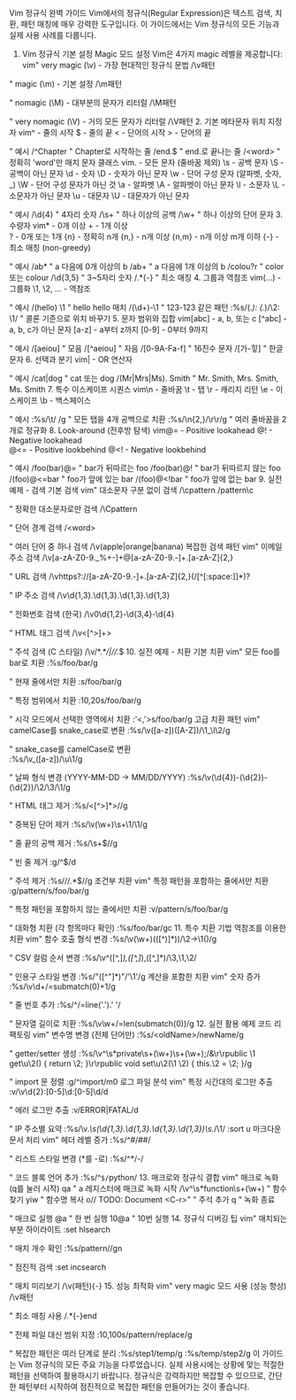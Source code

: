 Vim 정규식 완벽 가이드
Vim에서의 정규식(Regular Expression)은 텍스트 검색, 치환, 패턴 매칭에 매우 강력한 도구입니다. 이 가이드에서는 Vim 정규식의 모든 기능과 실제 사용 사례를 다룹니다.
1. Vim 정규식 기본 설정
Magic 모드 설정
Vim은 4가지 magic 레벨을 제공합니다:
vim" very magic (\v) - 가장 현대적인 정규식 문법
/\v패턴

" magic (\m) - 기본 설정
/\m패턴

" nomagic (\M) - 대부분의 문자가 리터럴
/\M패턴

" very nomagic (\V) - 거의 모든 문자가 리터럴
/\V패턴
2. 기본 메타문자
위치 지정자
vim^ - 줄의 시작
$ - 줄의 끝
\< - 단어의 시작
\> - 단어의 끝

" 예시
/^Chapter     " Chapter로 시작하는 줄
/end\.$       " end.로 끝나는 줄
/\<word\>     " 정확히 'word'만 매치
문자 클래스
vim. - 모든 문자 (줄바꿈 제외)
\s - 공백 문자
\S - 공백이 아닌 문자
\d - 숫자
\D - 숫자가 아닌 문자
\w - 단어 구성 문자 (알파벳, 숫자, _)
\W - 단어 구성 문자가 아닌 것
\a - 알파벳
\A - 알파벳이 아닌 문자
\l - 소문자
\L - 소문자가 아닌 문자
\u - 대문자
\U - 대문자가 아닌 문자

" 예시
/\d\{4}       " 4자리 숫자
/\s\+         " 하나 이상의 공백
/\w\+         " 하나 이상의 단어 문자
3. 수량자
vim* - 0개 이상
\+ - 1개 이상  
\? - 0개 또는 1개
\{n} - 정확히 n개
\{n,} - n개 이상
\{n,m} - n개 이상 m개 이하
\{-} - 최소 매칭 (non-greedy)

" 예시
/ab*          " a 다음에 0개 이상의 b
/ab\+         " a 다음에 1개 이상의 b
/colou\?r     " color 또는 colour
/\d\{3,5}     " 3~5자리 숫자
/.*\{-}       " 최소 매칭
4. 그룹과 역참조
vim\(...\) - 그룹화
\1, \2, ... - 역참조

" 예시
/\(hello\) \1     " hello hello 매치
/\(\d\+\)-\1      " 123-123 같은 패턴
:%s/\(.*\): \(.*\)/\2: \1/   " 콜론 기준으로 위치 바꾸기
5. 문자 범위와 집합
vim[abc] - a, b, 또는 c
[^abc] - a, b, c가 아닌 문자
[a-z] - a부터 z까지
[0-9] - 0부터 9까지

" 예시
/[aeiou]      " 모음
/[^aeiou]     " 자음
/[0-9A-Fa-f]  " 16진수 문자
/[가-힣]      " 한글 문자
6. 선택과 분기
vim\| - OR 연산자

" 예시
/cat\|dog     " cat 또는 dog
/\(Mr\|Mrs\|Ms\)\. Smith    " Mr. Smith, Mrs. Smith, Ms. Smith
7. 특수 이스케이프 시퀀스
vim\n - 줄바꿈
\t - 탭
\r - 캐리지 리턴
\e - 이스케이프
\b - 백스페이스

" 예시
:%s/\t/    /g    " 모든 탭을 4개 공백으로 치환
:%s/\n\{2,}/\r\r/g    " 여러 줄바꿈을 2개로 정규화
8. Look-around (전후방 탐색)
vim\@= - Positive lookahead
\@! - Negative lookahead  
\@<= - Positive lookbehind
\@<! - Negative lookbehind

" 예시
/foo\(bar\)\@=    " bar가 뒤따르는 foo
/foo\(bar\)\@!    " bar가 뒤따르지 않는 foo
/\(foo\)\@<=bar   " foo가 앞에 있는 bar
/\(foo\)\@<!bar   " foo가 앞에 없는 bar
9. 실전 예제 - 검색
기본 검색
vim" 대소문자 구분 없이 검색
/\cpattern
/pattern\c

" 정확한 대소문자로만 검색
/\Cpattern

" 단어 경계 검색
/\<word\>

" 여러 단어 중 하나 검색
/\v(apple|orange|banana)
복잡한 검색 패턴
vim" 이메일 주소 검색
/\v[a-zA-Z0-9._%+-]+@[a-zA-Z0-9.-]+\.[a-zA-Z]{2,}

" URL 검색
/\vhttps?://[a-zA-Z0-9.-]+\.[a-zA-Z]{2,}(/[^[:space:]]*)?

" IP 주소 검색
/\v\d{1,3}\.\d{1,3}\.\d{1,3}\.\d{1,3}

" 전화번호 검색 (한국)
/\v0\d{1,2}-\d{3,4}-\d{4}

" HTML 태그 검색
/\v\<[^>]+\>

" 주석 검색 (C 스타일)
/\v\/\*.*\*\/|\/\/.*$
10. 실전 예제 - 치환
기본 치환
vim" 모든 foo를 bar로 치환
:%s/foo/bar/g

" 현재 줄에서만 치환
:s/foo/bar/g

" 특정 범위에서 치환
:10,20s/foo/bar/g

" 시각 모드에서 선택한 영역에서 치환
:'<,'>s/foo/bar/g
고급 치환 패턴
vim" camelCase를 snake_case로 변환
:%s/\v([a-z])([A-Z])/\1_\l\2/g

" snake_case를 camelCase로 변환  
:%s/\v_([a-z])/\u\1/g

" 날짜 형식 변경 (YYYY-MM-DD → MM/DD/YYYY)
:%s/\v(\d{4})-(\d{2})-(\d{2})/\2\/\3\/\1/g

" HTML 태그 제거
:%s/<[^>]*>//g

" 중복된 단어 제거
:%s/\v(\w+)\s+\1/\1/g

" 줄 끝의 공백 제거
:%s/\s\+$//g

" 빈 줄 제거
:g/^$/d

" 주석 제거
:%s/\/\/.*$//g
조건부 치환
vim" 특정 패턴을 포함하는 줄에서만 치환
:g/pattern/s/foo/bar/g

" 특정 패턴을 포함하지 않는 줄에서만 치환
:v/pattern/s/foo/bar/g

" 대화형 치환 (각 항목마다 확인)
:%s/foo/bar/gc
11. 특수 치환 기법
역참조를 이용한 치환
vim" 함수 호출 형식 변경
:%s/\v(\w+)\(([^)]*)\)/\2->\1()/g

" CSV 컬럼 순서 변경
:%s/\v^([^,]*),([^,]*),([^,]*)/\3,\1,\2/

" 인용구 스타일 변경
:%s/"\([^"]*\)"/'\1'/g
계산을 포함한 치환
vim" 숫자 증가
:%s/\v\d+/\=submatch(0)+1/g

" 줄 번호 추가
:%s/^/\=line('.').' '/

" 문자열 길이로 치환
:%s/\v\w+/\=len(submatch(0))/g
12. 실전 활용 예제
코드 리팩토링
vim" 변수명 변경 (전체 단어만)
:%s/\<oldName\>/newName/g

" getter/setter 생성
:%s/\v^\s*private\s+(\w+)\s+(\w+);/&\r\rpublic \1 get\u\2() { return \2; }\r\rpublic void set\u\2(\1 \2) { this.\2 = \2; }/g

" import 문 정렬
:g/^import/m0
로그 파일 분석
vim" 특정 시간대의 로그만 추출
:v/\v\d{2}:[0-5]\d:[0-5]\d/d

" 에러 로그만 추출
:v/ERROR\|FATAL/d

" IP 주소별 요약
:%s/\v.*\s(\d{1,3}\.\d{1,3}\.\d{1,3}\.\d{1,3})\s.*/\1/
:sort u
마크다운 문서 처리
vim" 헤더 레벨 증가
:%s/^#/##/

" 리스트 스타일 변경 (*를 -로)
:%s/^\*/-/

" 코드 블록 언어 추가
:%s/^```$/```python/
13. 매크로와 정규식 결합
vim" 매크로 녹화 (q를 눌러 시작)
qa                          " a 레지스터에 매크로 녹화 시작
/\v^\s*function\s+(\w+)    " 함수 찾기
yiw                        " 함수명 복사
o// TODO: Document \<C-r>"  " 주석 추가
q                          " 녹화 종료

" 매크로 실행
@a                         " 한 번 실행
10@a                       " 10번 실행
14. 정규식 디버깅 팁
vim" 매치되는 부분 하이라이트
:set hlsearch

" 매치 개수 확인
:%s/pattern//gn

" 점진적 검색
:set incsearch

" 매치 미리보기
/\v(패턴){-}
15. 성능 최적화
vim" very magic 모드 사용 (성능 향상)
/\v패턴

" 최소 매칭 사용
/.*\{-}end

" 전체 파일 대신 범위 지정
:10,100s/pattern/replace/g

" 복잡한 패턴은 여러 단계로 분리
:%s/step1/temp/g
:%s/temp/step2/g
이 가이드는 Vim 정규식의 모든 주요 기능을 다루었습니다. 실제 사용시에는 상황에 맞는 적절한 패턴을 선택하여 활용하시기 바랍니다. 정규식은 강력하지만 복잡할 수 있으므로, 간단한 패턴부터 시작하여 점진적으로 복잡한 패턴을 만들어가는 것이 좋습니다.